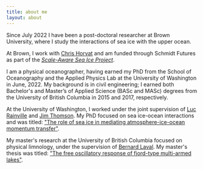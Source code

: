 ```yaml
---
title: about me
layout: about
---
```



Since July 2022 I have been a post-doctoral researcher at Brown University, where I study the interactions of sea ice with the upper ocean.

At Brown, I work with [Chris Horvat](https://polar-oceans.com/) and am funded through Schmidt Futures as part of the [*Scale-Aware Sea Ice Project*](https://sasip-climate.github.io/).


I am a physical oceanographer, having earned my PhD from the School of Oceanography and the Applied Physics Lab at the University of Washington in June, 2022. 
My background is in civil engineering; I earned both Bachelor's and Master’s of Applied Science (BASc and MASc) degrees from the University of British Columbia in 2015 and 2017, respectively.


At the University of Washington, I worked under the joint supervision of [Luc Rainville](http://apl.uw.edu/people/profile.php?last_name=Rainville&first_name=Luc) and [Jim Thomson](http://apl.uw.edu/people/profile.php?last_name=Thomson&first_name=Jim). 
My PhD focused on sea ice-ocean interactions and was titled: ["The role of sea ice in mediating atmosphere-ice-ocean momentum transfer"](http://hdl.handle.net/1773/49108).

My master's research at the University of British Columbia focused on physical limnology, under the supervision of [Bernard Laval](https://www.civil.ubc.ca/faculty/bernard-laval).
My master's thesis was titled: ["The free oscillatory response of fjord-type multi-armed lakes"](https://doi.org/10.14288/1.0353196).